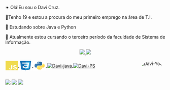 ❧ Olá!Eu sou o Davi Cruz.

👻Tenho 19 e estou a procura do meu primeiro emprego na área de T.I.

📒 Estudando sobre Java e Python 

📕 Atualmente estou cursando o terceiro período da faculdade de Sistema de Informação.

<div align="center">
  <a href="https://github.com/DaviCruz03">
  <img height="180em" src="https://github-readme-stats.vercel.app/api?username=DaviCruz03&show_icons=false&theme=gruvbox&include_all_commits=true&count_private=true"/>
  <img height="180em" src="https://github-readme-stats.vercel.app/api/top-langs/?username=DaviCruz03&layout=compact&langs_count=7&theme=onedark"/>
</div>



<div style="display: inline_block"><br>
  <img align="center" alt="Davi-Js" height="30" width="40" src="https://raw.githubusercontent.com/devicons/devicon/master/icons/javascript/javascript-plain.svg">
  <img align="center" alt="Davi-CSS" height="30" width="40" src="https://raw.githubusercontent.com/devicons/devicon/master/icons/css3/css3-original.svg">
  <img align="center" alt="Davi-Python" height="30" width="40" src="https://raw.githubusercontent.com/devicons/devicon/master/icons/python/python-original.svg">
  <img align="center" alt="Davi-java" height="30" width="40" src="https://cdn.jsdelivr.net/gh/devicons/devicon/icons/java/java-original.svg" />
  <img align="center" alt="Davi-PS" height="30" width="40"  src="https://cdn.jsdelivr.net/gh/devicons/devicon/icons/photoshop/photoshop-plain.svg" />
  <img align="right" alt="Davi-Yoda" height="150" style="border-radius:50px;" src="https://www.icegif.com/wp-content/uploads/2022/02/icegif-899.gif">
  
  
  
  

</div>
  
  ##
 

<div> 
  
  <a href="https://www.instagram.com/davizera.cr/" target="_blank"><img src="https://img.shields.io/badge/-Instagram-%23E4405F?style=for-the-badge&logo=instagram&logoColor=white" target="_blank"></a>
  <a href="https://www.linkedin.com/in/davi-gabriel-620371233/" target="_blank"><img src="https://img.shields.io/badge/-LinkedIn-%230077B5?style=for-the-badge&logo=linkedin&logoColor=white" target="_blank"></a>
   <a href="https://web.telegram.org/k/#1763793149" target="_blank"><img src="https://img.shields.io/badge/Telegram-2CA5E0?style=for-the-badge&logo=telegram&logoColor=white" target="_blank"></a>
  
</div>

